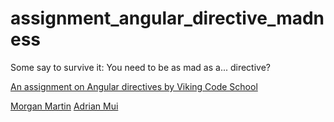 # assignment_angular_directive_madness
Some say to survive it: You need to be as mad as a... directive?


[An assignment on Angular directives by Viking Code School](http://www.vikingcodeschool.com/)


[Morgan Martin](https://github.com/morgancmartin)
[Adrian Mui](https://github.com/adrianmui)
